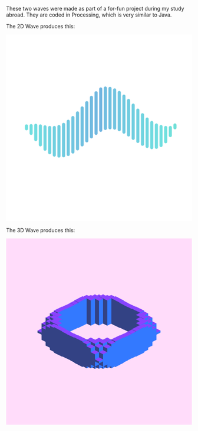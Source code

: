 These two waves were made as part of a for-fun project during my study abroad. They are coded in Processing, which is very similar to Java.

The 2D Wave produces this:

![A blue-green sequence of elliptical shapes growing a shrinking to create an illusion of a wave.](https://github.com/meghan0416/Waves/blob/master/wave/MeghanGrayson_wave.gif?raw=true)

The 3D Wave produces this:

![An isometric view of voxels in a wave motion.](https://github.com/meghan0416/Waves/blob/master/fast_3D.gif?raw=true)
